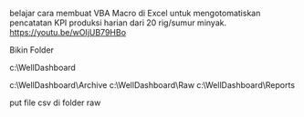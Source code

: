 belajar cara membuat VBA Macro di Excel untuk mengotomatiskan pencatatan KPI produksi harian dari 20 rig/sumur minyak. 
https://youtu.be/wOIjUB79HBo


Bikin Folder

c:\WellDashboard

c:\WellDashboard\Archive
c:\WellDashboard\Raw
c:\WellDashboard\Reports

put file csv di folder raw


